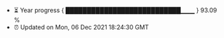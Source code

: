 - ⏳ Year progress { ███████████████████████████▁▁▁ } 93.09 %
- ⏰ Updated on Mon, 06 Dec 2021 18:24:30 GMT

